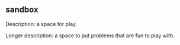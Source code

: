 ## sandbox

Description: a space for play.

Longer description: a space to put problems that are fun to play with.